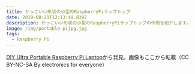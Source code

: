 ```yaml
---
title: かっこいい形状の小型のRaspberryPiラップトップ
date: 2019-08-21T12:13:49.839Z
description: かっこいい形状の小型のRaspberryPiラップトップの作例を紹介します。
image: /img/portable-pijpg.jpg
tags:
  - Raspberry Pi
---
```

[DIY Ultra Portable Raspberry Pi Laptop](https://www.instructables.com/id/DIY-Ultra-Portable-Raspberry-Pi-Laptop/)から発見。画像もここから転載（CC BY-NC-SA By electronics for everyone）
